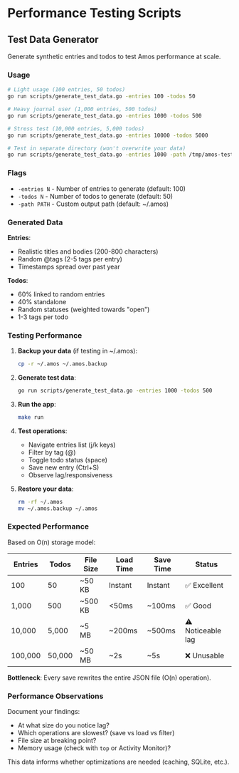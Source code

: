 # Performance Testing Scripts

## Test Data Generator

Generate synthetic entries and todos to test Amos performance at scale.

### Usage

```bash
# Light usage (100 entries, 50 todos)
go run scripts/generate_test_data.go -entries 100 -todos 50

# Heavy journal user (1,000 entries, 500 todos)
go run scripts/generate_test_data.go -entries 1000 -todos 500

# Stress test (10,000 entries, 5,000 todos)
go run scripts/generate_test_data.go -entries 10000 -todos 5000

# Test in separate directory (won't overwrite your data)
go run scripts/generate_test_data.go -entries 1000 -path /tmp/amos-test
```

### Flags

- `-entries N` - Number of entries to generate (default: 100)
- `-todos N` - Number of todos to generate (default: 50)
- `-path PATH` - Custom output path (default: ~/.amos)

### Generated Data

**Entries**:
- Realistic titles and bodies (200-800 characters)
- Random @tags (2-5 tags per entry)
- Timestamps spread over past year

**Todos**:
- 60% linked to random entries
- 40% standalone
- Random statuses (weighted towards "open")
- 1-3 tags per todo

### Testing Performance

1. **Backup your data** (if testing in ~/.amos):
   ```bash
   cp -r ~/.amos ~/.amos.backup
   ```

2. **Generate test data**:
   ```bash
   go run scripts/generate_test_data.go -entries 1000 -todos 500
   ```

3. **Run the app**:
   ```bash
   make run
   ```

4. **Test operations**:
   - Navigate entries list (j/k keys)
   - Filter by tag (@)
   - Toggle todo status (space)
   - Save new entry (Ctrl+S)
   - Observe lag/responsiveness

5. **Restore your data**:
   ```bash
   rm -rf ~/.amos
   mv ~/.amos.backup ~/.amos
   ```

### Expected Performance

Based on O(n) storage model:

| Entries | Todos | File Size | Load Time | Save Time | Status |
|---------|-------|-----------|-----------|-----------|--------|
| 100     | 50    | ~50 KB    | Instant   | Instant   | ✅ Excellent |
| 1,000   | 500   | ~500 KB   | <50ms     | ~100ms    | ✅ Good |
| 10,000  | 5,000 | ~5 MB     | ~200ms    | ~500ms    | ⚠️ Noticeable lag |
| 100,000 | 50,000| ~50 MB    | ~2s       | ~5s       | ❌ Unusable |

**Bottleneck**: Every save rewrites the entire JSON file (O(n) operation).

### Performance Observations

Document your findings:
- At what size do you notice lag?
- Which operations are slowest? (save vs load vs filter)
- File size at breaking point?
- Memory usage (check with `top` or Activity Monitor)?

This data informs whether optimizations are needed (caching, SQLite, etc.).
